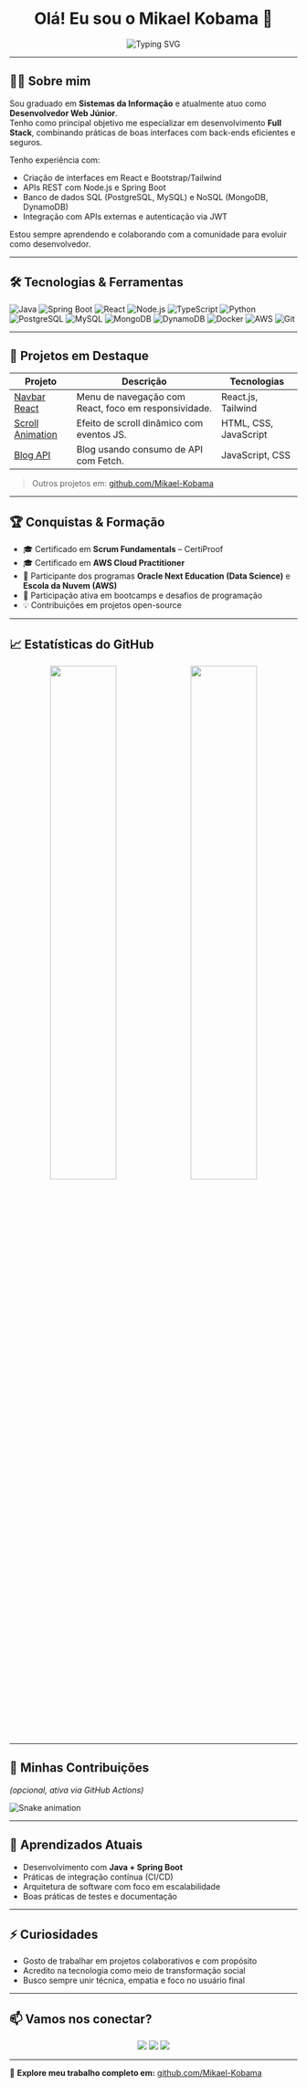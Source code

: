 <h1 align="center">Olá! Eu sou o Mikael Kobama 👋</h1>

<p align="center">
  <img src="https://readme-typing-svg.herokuapp.com?font=Fira+Code&weight=600&size=22&pause=1000&color=007ACC&center=true&vCenter=true&random=false&width=600&lines=Full+Stack+Developer;Java+%7C+React+%7C+Spring+Boot;Sempre+aprendendo+e+evoluindo" alt="Typing SVG" />
</p>

---

## 👨‍💻 Sobre mim

Sou graduado em **Sistemas da Informação** e atualmente atuo como **Desenvolvedor Web Júnior**.  
Tenho como principal objetivo me especializar em desenvolvimento **Full Stack**, combinando práticas de boas interfaces com back-ends eficientes e seguros.

Tenho experiência com:
- Criação de interfaces em React e Bootstrap/Tailwind  
- APIs REST com Node.js e Spring Boot  
- Banco de dados SQL (PostgreSQL, MySQL) e NoSQL (MongoDB, DynamoDB)  
- Integração com APIs externas e autenticação via JWT  

Estou sempre aprendendo e colaborando com a comunidade para evoluir como desenvolvedor.

---

## 🛠️ Tecnologias & Ferramentas

![Java](https://img.shields.io/badge/Java-%23ED8B00.svg?style=for-the-badge&logo=openjdk&logoColor=white)
![Spring Boot](https://img.shields.io/badge/Spring%20Boot-%236DB33F.svg?style=for-the-badge&logo=springboot&logoColor=white)
![React](https://img.shields.io/badge/React-%2320232a.svg?style=for-the-badge&logo=react&logoColor=%2361DAFB)
![Node.js](https://img.shields.io/badge/Node.js-%23339933.svg?style=for-the-badge&logo=node.js&logoColor=white)
![TypeScript](https://img.shields.io/badge/TypeScript-%23007ACC.svg?style=for-the-badge&logo=typescript&logoColor=white)
![Python](https://img.shields.io/badge/Python-%233776AB.svg?style=for-the-badge&logo=python&logoColor=white)
![PostgreSQL](https://img.shields.io/badge/PostgreSQL-%23336791.svg?style=for-the-badge&logo=postgresql&logoColor=white)
![MySQL](https://img.shields.io/badge/MySQL-%2300f.svg?style=for-the-badge&logo=mysql&logoColor=white)
![MongoDB](https://img.shields.io/badge/MongoDB-%2347A248.svg?style=for-the-badge&logo=mongodb&logoColor=white)
![DynamoDB](https://img.shields.io/badge/DynamoDB-%2300A8E1.svg?style=for-the-badge&logo=amazondynamodb&logoColor=white)
![Docker](https://img.shields.io/badge/Docker-%232496ED.svg?style=for-the-badge&logo=docker&logoColor=white)
![AWS](https://img.shields.io/badge/AWS-%23FF9900.svg?style=for-the-badge&logo=amazonaws&logoColor=white)
![Git](https://img.shields.io/badge/Git-%23F05033.svg?style=for-the-badge&logo=git&logoColor=white)

---

## 📂 Projetos em Destaque

| Projeto | Descrição | Tecnologias |
|--------|-----------|-------------|
| [Navbar React](https://github.com/Mikael-Kobama/navbar-app-react) | Menu de navegação com React, foco em responsividade. | React.js, Tailwind |
| [Scroll Animation](https://github.com/Mikael-Kobama/Two-Sided-Scroll-Animation) | Efeito de scroll dinâmico com eventos JS. | HTML, CSS, JavaScript |
| [Blog API](https://github.com/Mikael-Kobama/Blog-with-Fetch-API) | Blog usando consumo de API com Fetch. | JavaScript, CSS |

> Outros projetos em: [github.com/Mikael-Kobama](https://github.com/Mikael-Kobama)

---

## 🏆 Conquistas & Formação

- 🎓 Certificado em **Scrum Fundamentals** – CertiProof  
- 🎓 Certificado em **AWS Cloud Practitioner**  
- 🚀 Participante dos programas **Oracle Next Education (Data Science)** e **Escola da Nuvem (AWS)**  
- 📘 Participação ativa em bootcamps e desafios de programação  
- 💡 Contribuições em projetos open-source  

---

## 📈 Estatísticas do GitHub

<p align="center">
  <img src="https://github-readme-stats.vercel.app/api?username=Mikael-Kobama&show_icons=true&theme=tokyonight&hide_border=false&include_all_commits=true" width="48%"/>
  <img src="https://github-readme-stats.vercel.app/api/top-langs/?username=Mikael-Kobama&layout=compact&theme=tokyonight&hide_border=false" width="48%"/>
</p>

---

## 🐍 Minhas Contribuições
*(opcional, ativa via GitHub Actions)*  

![Snake animation](https://github.com/Mikael-Kobama/Mikael-Kobama/blob/output/github-contribution-grid-snake.svg)

---

## 🚀 Aprendizados Atuais

- Desenvolvimento com **Java + Spring Boot**  
- Práticas de integração contínua (CI/CD)  
- Arquitetura de software com foco em escalabilidade  
- Boas práticas de testes e documentação  

---

## ⚡ Curiosidades

- Gosto de trabalhar em projetos colaborativos e com propósito  
- Acredito na tecnologia como meio de transformação social  
- Busco sempre unir técnica, empatia e foco no usuário final  

---

## 📫 Vamos nos conectar?

<p align="center">
  <a href="mailto:kobama.mikael@gmail.com"><img src="https://img.icons8.com/color/48/000000/gmail.png"/></a>
  <a href="https://www.linkedin.com/in/mikael-kobama-433b76212"><img src="https://img.icons8.com/color/48/000000/linkedin.png"/></a>
  <a href="https://github.com/Mikael-Kobama"><img src="https://img.icons8.com/nolan/48/github.png"/></a>
</p>

---

🔗 **Explore meu trabalho completo em:** [github.com/Mikael-Kobama](https://github.com/Mikael-Kobama)
